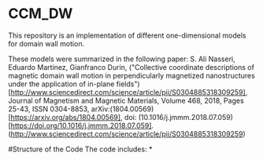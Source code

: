 # CCM_DW

This repository is an implementation of different one-dimensional models for domain wall motion.

These models were summarized in the following paper: 
S. Ali Nasseri, Eduardo Martinez, Gianfranco Durin, ("Collective coordinate descriptions of magnetic domain wall motion in perpendicularly magnetized nanostructures under the application of in-plane fields")[http://www.sciencedirect.com/science/article/pii/S0304885318309259], Journal of Magnetism and Magnetic Materials, Volume 468, 2018, Pages 25-43, ISSN 0304-8853, arXiv:(1804.00569)[https://arxiv.org/abs/1804.00569], doi: (10.1016/j.jmmm.2018.07.059)[https://doi.org/10.1016/j.jmmm.2018.07.059]. (http://www.sciencedirect.com/science/article/pii/S0304885318309259)



#Structure of the Code
The code includes:
* 
